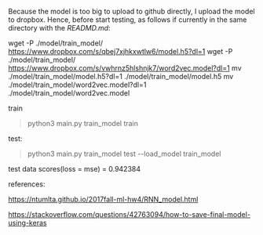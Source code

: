 Because the model is too big to upload to github directly, I upload the model to dropbox. Hence, before start testing, as follows if currently in the same directory with the *READMD.md*:

wget -P ./model/train_model/ https://www.dropbox.com/s/qbej7xjhkxwtlw6/model.h5?dl=1
wget -P ./model/train_model/ https://www.dropbox.com/s/vwhrnz5hlshnjk7/word2vec.model?dl=1
mv ./model/train_model/model.h5?dl=1 ./model/train_model/model.h5
mv ./model/train_model/word2vec.model?dl=1 ./model/train_model/word2vec.model

train

>python3 main.py train_model train

test:

>python3 main.py train_model test --load_model train_model

test data scores(loss = mse) = 0.942384

references:

https://ntumlta.github.io/2017fall-ml-hw4/RNN_model.html

https://stackoverflow.com/questions/42763094/how-to-save-final-model-using-keras